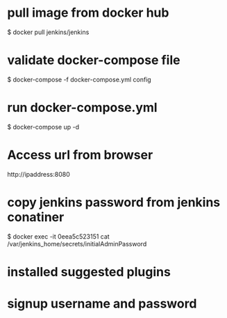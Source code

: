 # pull image from docker hub


$ docker pull jenkins/jenkins


# validate docker-compose file

$ docker-compose -f docker-compose.yml config

# run docker-compose.yml

$ docker-compose up -d


# Access url from browser

http://ipaddress:8080

# copy jenkins password from jenkins conatiner

$ docker exec -it 0eea5c523151 cat /var/jenkins_home/secrets/initialAdminPassword


# installed suggested plugins

# signup username and password







